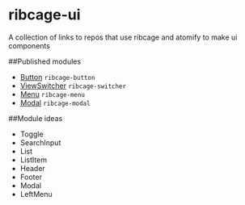 ribcage-ui
==========

A collection of links to repos that use ribcage and atomify to make ui components

##Published modules

- [Button](http://github.com/techwraith/ribcage-button) `ribcage-button`
- [ViewSwitcher](https://github.com/Techwraith/ribcage-switcher) `ribcage-switcher`
- [Menu](https://github.com/Techwraith/ribcage-menu) `ribcage-menu`
- [Modal](https://github.com/Techwraith/ribcage-modal) `ribcage-modal`

##Module ideas

- Toggle
- SearchInput
- List
- ListItem
- Header
- Footer
- Modal
- LeftMenu
